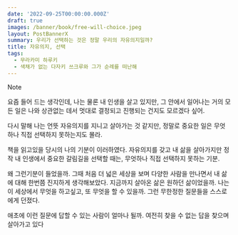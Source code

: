 ```yaml
---
date: '2022-09-25T00:00:00.000Z'
draft: true
images: /banner/book/free-will-choice.jpeg
layout: PostBannerX
summary: 우리가 선택하는 것은 정말 우리의 자유의지일까?
title: 자유의지, 선택
tags:
  - 무라카미 하루키
  - 색채가 없는 다자키 쓰크루와 그가 순례를 떠난해
---
```


> [!note]
>
> 요즘 들어 드는 생각인데, 나는 물론 내 인생을 살고 있지만, 그 안에서 일어나는 거의 모든 일은 나와
> 상관없는 데서 멋대로 결정되고 진행되는 건지도 모르겠다 싶어.
>
> 다시 말해 나는 언뜻 자유의지를 지니고 살아가는 것 같지만, 정말로 중요한 일은 무엇 하나 직접 선택하지 못하는지도 몰라.

책을 읽고있을 당시의 나의 기분이 이러하였다. 자유의지를 갖고 내 삶을 살아가지만 정작 내 인생에서 중요한 갈림길을 선택할 때는, 무엇하나 직접 선택하지 못하는 기분.

왜 그런기분이 들었을까. 그때 처음 더 넓은 세상을 보며 다양한 사람을 만나면서 내 삶에 대해 한번쯤 진지하게 생각해보았다. 지금까지 살아온 삶은 원하던 삶이었을까. 나는 이 세상에서 무엇을 하고싶고, 또 무엇을 할 수 있을까. 그런 무한정한 질문들을 스스로에게 던졌다.

애초에 이런 질문에 답할 수 있는 사람이 얼마나 될까. 여전히 찾을 수 없는 답을 찾으며 살아가고 있다